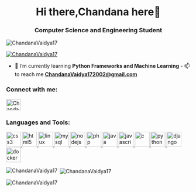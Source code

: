 <h1 align="center">Hi there,Chandana here👋</h1>
<h3 align="center">Computer Science and Engineering Student</h3>


<p align="left">
  <img
    src="https://komarev.com/ghpvc/?username=ChandanaVaidya17&label=Profile%20views&color=0e75b6&style=flat"
    alt="ChandanaVaidya17"
  />
</p>
<p align="left">
  <a href="https://github.com/ryo-ma/github-profile-trophy"
    ><img
      src="https://github-profile-trophy.vercel.app/?username=ChandanaVaidya17"
      alt="ChandanaVaidya17"
  /></a>
</p>

- 🌱 I’m currently learning **Python Frameworks and Machine Learning** - 📫to reach me
**ChandanaVaidya172002@gmail.com**

<h3 align="left">Connect with me:</h3>
<p align="left">
  <a href="https://www.linkedin.com/in/chandana-b-b78174208" target="blank">
    <label for=""></label><img align="center"
    src=https://www.google.com/url?sa=i&url=http%3A%2F%2Fclipart-library.com%2Ffree%2Flinkedin-transparent.html&psig=AOvVaw3junaKNZfD7YCIJBn4AemH&ust=1620497797817000&source=images&cd=vfe&ved=0CAIQjRxqFwoTCNi62_SWuPACFQAAAAAdAAAAABAD"
    alt="ChandanaVaidya17" height="30" width="40" /></a
  >
  <!-- <a href="https://instagram.com/chandu1_7" target="blank"
        ><img
        align="center"
        src="https://www.google.com/url?sa=i&url=https%3A%2F%2Fwww.pinterest.com%2Fpin%2F627267054330067625%2F&psig=AOvVaw0vrxPz7olNA6g3oQ6ARp9H&ust=1620497752357000&source=images&cd=vfe&ved=0CAIQjRxqFwoTCIDu3NqWuPACFQAAAAAdAAAAABAD"
        alt="chandu1_7"
        height="30"
        width="40"
    /></a> -->
  <!-- <a href="https://www.youtube.com/c/deepak nayak" target="blank"><img align="center" src="https://raw.githubusercontent.com/rahuldkjain/github-profile-readme-generator/neutral-icons/src/images/icons/Social/youtube.svg" alt="deepak nayak" height="30" width="40" /></a> -->
</p>

<h3 align="left">Languages and Tools:</h3>
<p align="left">
  <!-- <a href="https://developer.android.com" target="_blank">
        <img
        src="https://raw.githubusercontent.com/devicons/devicon/master/icons/android/android-original-wordmark.svg"
        alt="android"
        width="40"
        height="40"
        />
    </a> -->
  <a href="https://www.w3schools.com/css/" target="_blank">
    <img
      src="https://img.icons8.com/color/512/css3.png"
      alt="css3"
      width="40"
      height="40"
    />
  </a>
  <!-- <a href="https://expressjs.com" target="_blank">
        <img
        src="https://raw.githubusercontent.com/devicons/devicon/master/icons/express/express-original-wordmark.svg"
        alt="express"
        width="40"
        height="40"
        />
    </a> -->
  <!-- <a href="https://firebase.google.com/" target="_blank">
        <img
        src="https://www.vectorlogo.zone/logos/flutterio/flutterio-icon.svg"
        alt="flutter"
        width="40"
        height="40"
        />
    </a> -->
  <!-- <a href="https://www.framer.com/" target="_blank">
    <img
      src="https://www.vectorlogo.zone/logos/git-scm/git-scm-icon.svg"
      alt="git"
      width="40"
      height="40"
    /> -->

  <a href="https://www.w3.org/html/" target="_blank">
    <img
      src="https://www.freepnglogos.com/uploads/html5-logo-png/html5-logo-html-logo-0.png"
      alt="html5"
      width="40"
      height="40"
    />
  </a>
  <a href="https://www.linux.org/" target="_blank">
    <img
      src="https://1000logos.net/wp-content/uploads/2017/03/LINUX-LOGO-453x500.png"
      alt="linux"
      width="40"
      height="40"
    />
 
  <a href="https://www.mysql.com/" target="_blank">
    <img
      src="https://www.mysql.com/common/logos/logo-mysql-170x115.png"
      alt="mysql"
      width="40"
      height="40"
    />
  </a>
  <!-- <a href="https://www.nginx.com" target="_blank">
        <img
        src="https://raw.githubusercontent.com/devicons/devicon/master/icons/nginx/nginx-original.svg"
        alt="nginx"
        width="40"
        height="40"
        />
    </a> -->
  <a href="https://nodejs.org" target="_blank">
    <img
      src="https://seeklogo.com/images/N/nodejs-logo-FBE122E377-seeklogo.com.png"
      alt="nodejs"
      width="40"
      height="40"
    />
      
  </a>
  <!-- <a href="https://opencv.org/" target="_blank">
        <img
        src="https://www.vectorlogo.zone/logos/opencv/opencv-icon.svg"
        alt="opencv"
        width="40"
        height="40"
        />
    </a> -->
  <a href="https://www.php.net" target="_blank">
    <img
      src="https://www.php.net/images/logos/new-php-logo.png"
      alt="php"
      width="40"
      height="40"
    />
  </a>
  <!-- <a href="https://postman.com" target="_blank">
        <img
        src="https://www.vectorlogo.zone/logos/getpostman/getpostman-icon.svg"
        alt="postman"
        width="40"
        height="40"
        />
      
    </a> -->
  <a href="https://reactjs.org/" target="_blank">
    <img
      src="https://cdn4.iconfinder.com/data/icons/logos-3/600/React.js_logo-512.png"
      alt="react"
      width="40"
      height="40"
  /></a>
  <!-- <a href="https://www.tensorflow.org" target="_blank">
        <img
        src="https://www.vectorlogo.zone/logos/tensorflow/tensorflow-icon.svg"
        alt="tensorflow"
        width="40"
        height="40"
        />
    </a> -->
  <!-- <a href="https://www.adobe.com/products/xd.html" target="_blank">
        <img
        src="https://cdn.worldvectorlogo.com/logos/adobe-xd.svg"
        alt="xd"
        width="40"
        height="40"
        />
    </a> -->
  <a href="https://www.java.com/en/" target="_blank">
    <img
      src="https://seeklogo.com/images/J/java-logo-7F8B35BAB3-seeklogo.com.png"
      alt="java"
      width="40"
      height="40"
    />
  </a>
  <a href="javascript.com" target="_blank">
    <img
      src="https://seeklogo.com/images/J/javascript-js-logo-2949701702-seeklogo.com.png"
      alt="javascript"
      width="40"
      height="40"
    />
  </a>
  <a href="https://www.cprogramming.com/" target="_blank">
    <img
      src="https://seeklogo.com/images/C/c-logo-672525892C-seeklogo.com.png"
      alt="c"
      width="40"
      height="40"
    />
  </a>
  <a href="https://www.python.org/" target="_blank">
    <img
      src="https://s3.dualstack.us-east-2.amazonaws.com/pythondotorg-assets/media/community/logos/python-logo-only.png"
      alt="python"
      width="40"
      height="40"
    />
  </a>
  <a href="https://www.djangoproject.com/" target="_blank">
    <img
      src="https://cdn.worldvectorlogo.com/logos/django.svg"
      alt="django"
      width="40"
      height="40"
    />
  </a>
  <a
    href="https://www.docker.com/company/newsroom/media-resources/"
    target="_blank"
  >
    <img
      src="https://img.icons8.com/fluency/512/docker.png"
      alt="docker"
      width="40"
      height="40"
    />
  </a>
</p>

<p>
  <img
    align="left"
    src="https://github-readme-stats.vercel.app/api/top-langs?username=ChandanaVaidya17&show_icons=true&locale=en&layout=compact"
    alt="ChandanaVaidya17"
  />
</p>
      
      

<p>
  &nbsp;<img
    align="center"
    src="https://github-readme-stats.vercel.app/api?username=ChandanaVaidya17&show_icons=true&locale=en"
    alt="ChandanaVaidya17"
  />
</p>

<p>
  <img
    align="center"
    src="https://github-readme-streak-stats.herokuapp.com/?user=ChandanaVaidya17&"
    alt="ChandanaVaidya17"
  />
</p>

      
      
      
